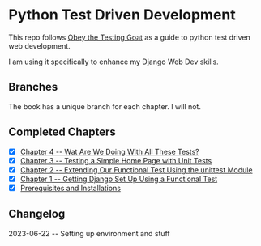 # Python Test Driven Development

This repo follows [Obey the Testing Goat](https://www.obeythetestinggoat.com/pages/book.html#toc) as a guide to python test driven web development.

I am using it specifically to enhance my Django Web Dev skills.

## Branches

The book has a unique branch for each chapter. I will not.

## Completed Chapters

- [x] [Chapter 4 -- Wat Are We Doing With All These Tests?][Chapter 4]
- [x] [Chapter 3 -- Testing a Simple Home Page with Unit Tests][Chapter 3]
- [x] [Chapter 2 -- Extending Our Functional Test Using the unittest Module][Chapter 2]
- [x] [Chapter 1 -- Getting Django Set Up Using a Functional Test][Chapter 1]
- [x] [Prerequisites and Installations][Chapter 0]

## Changelog

2023-06-22 -- Setting up environment and stuff

[Chapter 0]: https://www.obeythetestinggoat.com/book/pre-requisite-installations.html
[Chapter 1]: https://www.obeythetestinggoat.com/book/chapter_01.html
[Chapter 2]: https://www.obeythetestinggoat.com/book/chapter_02_unittest.html
[Chapter 3]: https://www.obeythetestinggoat.com/book/chapter_unit_test_first_view.html
[Chapter 4]: https://www.obeythetestinggoat.com/book/chapter_philosophy_and_refactoring.html
